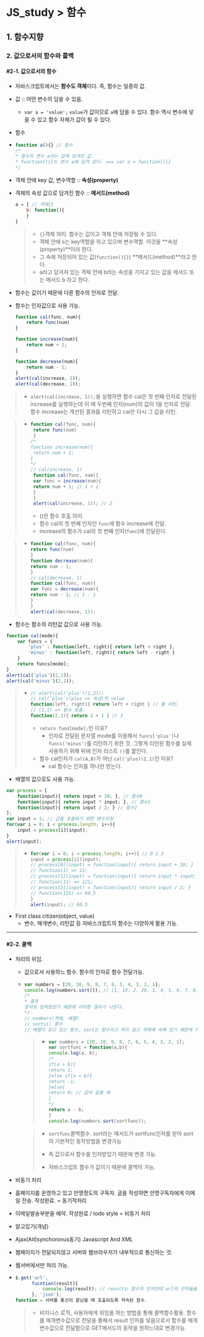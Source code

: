 # JS_study > 함수

## 1. 함수지향

### 2. 값으로서의 함수와 콜백

#### #2-1. 값으로서의 함수

* 자바스크립트에서는 **함수도 객체**이다. 즉, 함수는 일종의 값.
* 값 :: 어떤 변수의 담을 수 있음. 

  * `var a = 'value';`  `value`가 값이므로 `a`에 담을 수 있다. 함수 역시 변수에 넣을 수 있고 함수 자체가 값이 될 수 있다.

* 함수

* ~~~ javascript
  function a(){} // 함수
  /*
  * 함수의 변수 a라는 값에 담겨진 값.
  * function(){}는 변수 a에 담겨 있다. === var a = function(){}
  */
  ~~~

* 객체 안에 key 값, 변수역할 :: **속성(property)**

* 객체의 속성 값으로 담겨진 함수 :: **메서드(method)**

  ~~~ javascript
  a = { // 객체{}
      b: function(){
      }
  } 
  ~~~

  >* `{}`객체 의미. 함수는 값이고 객체 안에 저장될 수 있다. 
  >* 객체 안에 `b`는 key역할을 하고 있으며 변수역할. 이것을 **속성(property)**이라 한다.
  >* 그 속에 저장되어 있는 값(`function(){}`) **메서드(method)**라고 한다.
  >* a라고 담겨져 있는 객체 안에 b라는 속성을 가지고 있는 값을 메서드 또는 메서드 b 라고 한다.

* 함수는 값이기 때문에 다른 함수의 인자로 전달.

* 함수는 인자값으로 사용 가능.

  ~~~ javascript
  function cal(func, num){
      return func(num)
  }
  
  function increase(num){
      return num + 1;
  }
  
  function decrease(num){
      return num - 1;
  }
  alert(cal(increase, 1));
  alert(cal(decrease, 1));
  ~~~

> * `alert(cal(increase, 1));`을 실행하면 함수 cal은 첫 번째 인자로 전달된 increase를 실행하는데 이 때 두번째 인자(num)의 값이 1을 인자로 전달. 함수 increase는 계산된 결과를 리턴하고 cal은 다시 그 값을 리턴.

>   * ~~~ javascript
>     function cal(func, num){
>      return func(num)
>      }
>     /*
>     function increase(num){
>      return num + 1;
>     }
>     */
>     // cal(increase, 1)
>      function cal(func, num){
>      var func = increase(num){
>      return num + 1; // 1 + 1
>      }
>      }
>      alert(cal(increase, 1)); // 2
>     ~~~
>        * ()란 함수 호출 의미.
>        * 함수 cal의 첫 번째 인자인 `func`에 함수 increase에 전달.
>        * increase의 함수가 cal의 첫 번째 인자(`func`)에 전달된다.

> * ~~~ javascript
>   function cal(func, num){
>   return func(num)
>   }
>   function decrease(num){
>   return num - 1;
>   }
>   // cal(decrease, 1)
>   function cal(func, num){
>   var func = decrease(num){
>   return num - 1; // 1 - 1
>   }
>   }
>   alert(cal(decrease, 1));
>   ~~~





* 함수는 함수의 리턴값 값으로 사용 가능.

~~~ javascript
function cal(mode){
    var funcs = {
        'plus' : function(left, right){ return left + right },
        'minus' : function(left, right){ return left - right }
    }
    return funcs[mode];
}
alert(cal('plus')(2,1));
alert(cal('minus')(2,1));
~~~

> * ~~~ javascript
>   // alert(cal('plus')(1,2));
>   // cal('plus')(plus => 속성)의 value
>   function(left, right){ return left + right } // 를 리턴.
>   // (2,1) => 함수 호출.
>   function(2,1){ return 2 + 1 } // 3
>   ~~~
>
>   * `return fund[mode];`인 이유?
>     * 인자로 전달된 문자열 mode를 이용해서 `funcs['plus']`나 `funcs('minus')`를 리턴하기 위한 것. 그렇게 리턴된 함수를 실제 사용하기 위해 뒤에 인자 리스트 `()`를 붙인다.
>   * 함수 cal인자가 `cal(A,B)`가 아닌 `cal('plus)(2,1)`인 이유?
>     * cal 함수는 인자를 하나만 받는다.


* 배열의 값으로도 사용 가능.

~~~ javascript
var process = [
    function(input){ return input + 10; }, // 함수0
    function(input){ return input * input; }, // 함수1
    function(input){ return input / 2; } // 함수2
];
var input = 1; // 값을 호출하기 위한 변수지정.
for(var i = 0; i < process.length; i++){
    input = process[i](input);
}
alert(input);
~~~

> * ~~~ javascript
>   for(var i = 0; i < process.length; i++){ // 0 1 2
>   input = process[i](input);
>   // process[0](input) = function(input){ return input + 10; }
>   // function(1) => 11;
>   // process[1](input) = function(input){ return input * input; }
>   // function(11) => 121;
>   // process[2](input) = function(input){ return input / 2; }
>   // function(121) => 60.5
>   }
>   alert(input); // 60.5
>   ~~~

* First class citizen(object, value) 
  * 변수, 매개변수, 리턴값 등 자바스크립트의 함수는 다양하게 활용 가능.



---



#### #2-2. 콜백

* 처리의 위임.

  * 값으로서 사용하느 함수. 함수의 인자로 함수 전달가능.

  * ~~~javascript
    var numbers = [20, 10, 9, 8, 7, 6, 5, 4, 3, 2, 1];
    console.log(numbers.sort()); // [1, 10, 2, 20, 3, 4, 5, 6, 7, 8, 9]
    /*
    * 결과
    문자로 입력받았기 때문에 이러한 결과가 나온다.
    */
    // numbers(객체, 배열)
    // sorts() 함수
    // 배열이 갖고 있는 함수, sort는 함수라고 하지 않고 객체에 속해 있기 때문에 메소드, 배열이나 sort가 가지고 있는 메소드는 자바스크립트의 기본 기능이기 때문에 빌트인메소드(내장객체)라고 한다. 우리가 만드는 객체, 함수, 메소드는 내장객체가 아니라 사용자정의함수, 사용자정의객체라고 한다.
    ~~~

    > * ~~~javascript
    >   var numbers = [20, 10, 9, 8, 7, 6, 5, 4, 3, 2, 1];
    >   var sortfunc = function(a,b){
    >   console.log(a, b);
    >   /*
    >   if(a > b){
    >   return 1;
    >   }else if(a < b){
    >   return -1;
    >   }else{
    >   return 0; // 값이 같을 때
    >   }
    >   */
    >   return a - b;
    >   }
    >   console.log(numbers.sort(sortfunc));
    >   ~~~

    > * `sortfunc`콜백함수. sort라는 메서드가 sortfunc인자를 받아 sort의 기본적인 동작방법을 변경가능
    >
    > * 즉 값으로서 함수를 인자받았기 때문에 변경 가능.
    >
    > * 자바스크립트 함수가 값이기 때문에 콜백이 가능.


* 비동기 처리

* 홈페이지를 운영하고 있고 만명정도의 구독자. 글을 작성하면 만명구독자에게 이메일 전송. 작성완료. = 동기적처리

* 이메일발송부분을 예약. 작성완료 / todo style = 비동기 처리

* 알고있기(개념)

* Ajax(A비synchoronus동기) Javascript And XML 

* 웹페이지가 전달되지않고 서버와 웹브라우저가 내부적으로 통신하는 것.

* 웹서버에서만 처리 가능.

* ~~~ javascript
  $.get('url',
        fucntion(result){
        	console.log(result); // result는 함수의 인자인데 url의 인자들을 해석해서 호출. result의 결과값을 가져온다. 
        }, 'json');
  function = 서버를 통신이 끝났을 때 호출되도록 약속된 함수.
  ~~~

  > * 비지니스 로직, 사용자에게 위임을 하는 방법을 통해 콜백함수활용. 함수를 매개변수값으로 전달을 통해서 result 인자를 넣음으로서 함수를 매개변수값으로 전달함으로 GET메서드의 동작을 원하느대로 변경가능.



